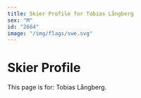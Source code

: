 ```yaml
---
title: Skier Profile for Tobias Långberg
sex: "M"
id: "2664"
image: "/img/flags/swe.svg" 
---
```


# Skier Profile

This page is for: Tobias Långberg.
    